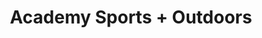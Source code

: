 ---
title: "Academy Sports + Outdoors"
url: /san-antonio/academy-sports-outdoors-interstate-35-south/
shop: Sport
---